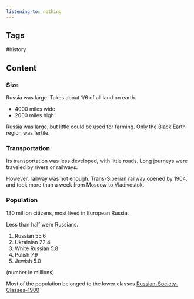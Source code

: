 ```yaml
---
listening-to: nothing
---
```


## Tags

#history

## Content

### Size

Russia was large. Takes about 1/6 of all land on earth.

- 4000 miles wide
- 2000 miles high

Russia was large, but little could be used for farming. Only the Black Earth region was fertile.

### Transportation

Its transportation was less developed, with little roads. Long journeys were traveled by rivers or railways.

However, railway was not enough. Trans-Siberian railway opened by 1904, and took more than a week from Moscow to Vladivostok.

### Population

130 million citizens, most lived in European Russia.

Less than half were Russians.

1. Russian 55.6
2. Ukrainian 22.4
3. White Russian 5.8
4. Polish 7.9
5. Jewish 5.0

(number in millions)

Most of the population belonged to the lower classes [Russian-Society-Classes-1900](Russian-Society-Classes-1900)

